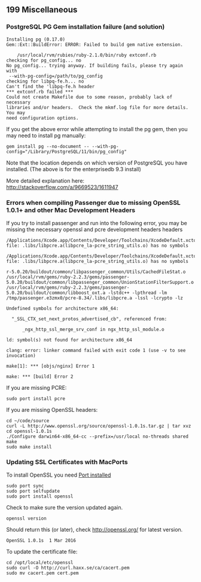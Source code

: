 ## 199 Miscellaneous

### PostgreSQL PG Gem installation failure (and solution)

```
Installing pg (0.17.0)
Gem::Ext::BuildError: ERROR: Failed to build gem native extension.

    /usr/local/rvm/rubies/ruby-2.1.0/bin/ruby extconf.rb
checking for pg_config... no
No pg_config... trying anyway. If building fails, please try again with
 --with-pg-config=/path/to/pg_config
checking for libpq-fe.h... no
Can't find the 'libpq-fe.h header
*** extconf.rb failed ***
Could not create Makefile due to some reason, probably lack of necessary
libraries and/or headers.  Check the mkmf.log file for more details.  You may
need configuration options.
```


If you get the above error while attempting to install the pg gem, then you may need to install pg manually:

```
gem install pg --no-document -- --with-pg-config="/Library/PostgreSQL/11/bin/pg_config"
```

Note that the location depends on which version of PostgreSQL you have installed. (The above is for the enterprisedb 9.3 install)

More detailed explanation here: http://stackoverflow.com/a/9669523/1611947

### Errors when compiling Passenger due to missing OpenSSL 1.0.1+ and other Mac Development Headers

If you try to install passenger and run into the following error, you may be missing the necessary openssl and pcre development headers headers

```
/Applications/Xcode.app/Contents/Developer/Toolchains/XcodeDefault.xctoolchain/usr/bin/ranlib: file: .libs/libpcre.a(libpcre_la-pcre_string_utils.o) has no symbols

/Applications/Xcode.app/Contents/Developer/Toolchains/XcodeDefault.xctoolchain/usr/bin/ranlib: file: .libs/libpcre.a(libpcre_la-pcre_string_utils.o) has no symbols

r-5.0.20/buildout/common/libpassenger_common/Utils/CachedFileStat.o /usr/local/rvm/gems/ruby-2.2.3/gems/passenger-5.0.20/buildout/common/libpassenger_common/UnionStationFilterSupport.o /usr/local/rvm/gems/ruby-2.2.3/gems/passenger-5.0.20/buildout/common/libboost_oxt.a -lstdc++ -lpthread -lm /tmp/passenger.e3zmx0/pcre-8.34/.libs/libpcre.a -lssl -lcrypto -lz

Undefined symbols for architecture x86_64:

  "_SSL_CTX_set_next_protos_advertised_cb", referenced from:

      _ngx_http_ssl_merge_srv_conf in ngx_http_ssl_module.o

ld: symbol(s) not found for architecture x86_64

clang: error: linker command failed with exit code 1 (use -v to see invocation)

make[1]: *** [objs/nginx] Error 1

make: *** [build] Error 2
```


If you are missing PCRE:
```
sudo port install pcre
```

If you are missing OpenSSL headers:
```
cd ~/code/source
curl -L http://www.openssl.org/source/openssl-1.0.1s.tar.gz | tar xvz
cd openssl-1.0.1s
./Configure darwin64-x86_64-cc --prefix=/usr/local no-threads shared
make
sudo make install
```

### Updating SSL Certificates with MacPorts

To install OpenSSL you need [Port installed](https://github.com/remomueller/documentation/blob/master/macos/100-prerequisites.md#104-macports-for-best-integration-with-rvm)

```
sudo port sync
sudo port selfupdate
sudo port install openssl
```

Check to make sure the version updated again.
```
openssl version
```

Should return this (or later), check http://openssl.org/ for latest version.

```console
OpenSSL 1.0.1s  1 Mar 2016
```


To update the certificate file:

```
cd /opt/local/etc/openssl
sudo curl -O http://curl.haxx.se/ca/cacert.pem
sudo mv cacert.pem cert.pem
```
